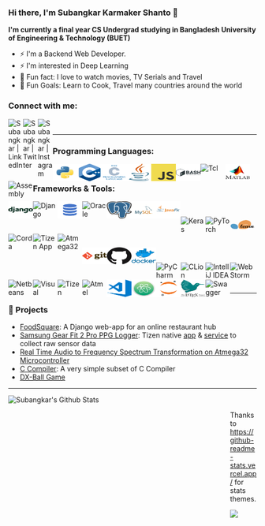 ### Hi there, I'm Subangkar Karmaker Shanto 👋

**I'm currently a final year CS Undergrad studying in Bangladesh University of Engineering & Technology (BUET)**
- ⚡  I'm a Backend Web Developer.
- ⚡  I'm interested in Deep Learning
- 👯 Fun fact: I love to watch movies, TV Serials and Travel
- 🥅 Fun Goals: Learn to Cook, Travel many countries around the world
<!--- - 🌱 🤣
--->

### Connect with me:
[<img align="left" alt="Subangkar | LinkedIn" width="30px" src="https://cdn.jsdelivr.net/npm/simple-icons@v3/icons/linkedin.svg" />][linkedin]
[<img align="left" alt="Subangkar | Twitter" width="30px" src="https://cdn.jsdelivr.net/npm/simple-icons@v3/icons/twitter.svg" />][twitter]
[<img align="left" alt="Subangkar | Instagram" width="30px" src="https://cdn.jsdelivr.net/npm/simple-icons@v3/icons/instagram.svg" />][instagram]
<!---
[<img align="left" alt="Subangkar" width="30px" src="https://raw.githubusercontent.com/iconic/open-iconic/master/svg/globe.svg" />][website]
[<img align="left" alt="Subangkar | YouTube" width="30px" src="https://cdn.jsdelivr.net/npm/simple-icons@v3/icons/youtube.svg" />][youtube]
-->
<br />
  
---

### Programming Languages:
[<img align="left" alt="Python" width="50px" height="35px" src="https://github.com/github/explore/blob/master/topics/python/python.png?raw=true" />](https://www.python.org/)
[<img align="left" alt="C++" width="50px" height="35px" src="https://github.com/github/explore/blob/master/topics/cpp/cpp.png?raw=true" />](http://www.cplusplus.com/)
[<img align="left" alt="C" width="50px" height="35px" src="https://github.com/github/explore/blob/master/topics/c/c.png?raw=true" />](https://en.wikipedia.org/wiki/C_(programming_language))
[<img align="left" alt="Java" width="50px" height="35px" src="https://github.com/github/explore/blob/master/topics/java/java.png?raw=true" />](https://www.java.com/)
[<img align="left" alt="JavaScript" width="50px" height="35px" src="https://github.com/github/explore/blob/master/topics/javascript/javascript.png?raw=true" />](https://www.javascript.com/)
[<img align="left" alt="Bash" width="50px" height="35px" src="https://github.com/github/explore/blob/master/topics/bash/bash.png?raw=true" />](https://www.gnu.org/software/bash/)
[<img align="left" alt="Tcl" width="50px" height="35px" src="https://www.tcl.tk/images/pwrdLogo200.gif" />](https://www.tcl.tk/)
[<img align="left" alt="Matlab" width="50px" height="35px" src="https://github.com/github/explore/blob/master/topics/matlab/matlab.png?raw=true" />](https://www.mathworks.com/products/matlab.html)
[<img align="left" alt="Assembly" width="50px" height="35px" src="https://i.ibb.co/9wythsn/image.png" />](https://jbwyatt.com/253/emu/asm_tutorial_01.html)
<br />
    
### Frameworks & Tools:
[<img align="left" alt="Django" width="50px" height="35px" src="https://github.com/github/explore/blob/master/topics/django/django.png?raw=true" />](https://www.djangoproject.com/)
[<img align="left" alt="Django REST Framework" width="50px" height="35px" src="https://www.django-rest-framework.org/img/logo.png" />](https://www.django-rest-framework.org/)
[<img align="left" alt="SQL" width="50px" height="35px" src="https://github.com/github/explore/blob/master/topics/sql/sql.png?raw=true" />](https://en.wikipedia.org/wiki/SQL)
[<img align="left" alt="Oracle Database" width="50px" height="35px" height="26px" src="https://i.ibb.co/wdRd4Gp/image.png" />](https://www.oracle.com/database/technologies/)
[<img align="left" alt="PostgreSQL" width="50px" height="35px" src="https://github.com/github/explore/blob/master/topics/postgresql/postgresql.png?raw=true" />](https://www.postgresql.org/)
[<img align="left" alt="MySQL" width="50px" height="35px" src="https://github.com/github/explore/blob/master/topics/mysql/mysql.png?raw=true" />](https://www.mysql.com/)
[<img align="left" alt="JavaFx" width="50px" height="35px" src="https://github.com/github/explore/blob/master/topics/javafx/javafx.png?raw=true" />](https://www.oracle.com/java/technologies/javase/javafx-overview.html)
<br />

[<img align="left" alt="Keras" width="50px" height="35px" src="https://keras.io/img/logo.png" />](https://keras.io/)
[<img align="left" alt="PyTorch" width="50px" height="35px" src="https://github.com/pytorch/pytorch/raw/master/docs/source/_static/img/pytorch-logo-dark.png" />](https://pytorch.org/)
[<img align="left" alt="Scikit Learn" width="50px" height="35px" src="https://github.com/github/explore/blob/master/topics/scikit-learn/scikit-learn.png?raw=true" />](https://scikit-learn.org/)
[<img align="left" alt="Corda" width="50px" height="35px" src="https://i.ibb.co/30MHCtn/image.png" />](https://www.corda.net/)
<br />

[<img align="left" alt="Tizen App Development" width="50px" height="35px" src="https://i.ibb.co/FDGfMqR/image.png" />](https://developer.tizen.org/)
[<img align="left" alt="Atmega32 Microcontroller interfacing" width="50px" height="35px" src="https://i.ibb.co/ZKLWdJH/image.png" />](https://www.microchip.com/wwwproducts/ATmega32)
<br />

[<img align="left" alt="Git" width="50px" height="35px" src="https://github.com/github/explore/blob/master/topics/git/git.png?raw=true" />](https://git-scm.com/)
[<img align="left" alt="GitHub" width="50px" height="35px" src="https://github.com/github/explore/blob/master/topics/github/github.png?raw=true" />](https://github.com/)
[<img align="left" alt="Docker" width="50px" height="35px" src="https://github.com/github/explore/blob/master/topics/docker/docker.png?raw=true" />](http://docker.io/)
<br />

[<img align="left" alt="PyCharm" width="50px" height="35px" src="https://i.ibb.co/whg19gH/image.png" />](https://www.jetbrains.com/pycharm/)
[<img align="left" alt="CLion" width="50px" height="35px" src="https://i.ibb.co/7p8C6VD/image.png" />](https://www.jetbrains.com/clion/)
[<img align="left" alt="IntelliJ IDEA" width="50px" height="35px" src="https://i.ibb.co/jyM4454/image.png" />](https://www.jetbrains.com/idea/)
[<img align="left" alt="WebStorm" width="50px" height="35px" src="https://i.ibb.co/j68JC7v/image.png" />](https://www.jetbrains.com/webstorm/)
[<img align="left" alt="Netbeans" width="50px" height="35px" src="https://i.ibb.co/dJLzgvG/netbeans-logo-21.png" />](https://netbeans.org/)
[<img align="left" alt="Visual Studio" width="50px" height="35px" src="https://i.ibb.co/nc0QqHt/image.png" />](https://visualstudio.microsoft.com/)
[<img align="left" alt="Tizen Studio" width="50px" height="35px" src="https://i.ibb.co/xDtQpH3/image.png" />](https://developer.tizen.org/development/tizen-studio/overview)
[<img align="left" alt="Atmel Studio" width="50px" height="35px" src="https://i.ibb.co/RNTkTX3/image.png" />](https://www.microchip.com/mplab/avr-support/atmel-studio-7)
[<img align="left" alt="Visual Studio Code" width="50px" height="35px" src="https://github.com/github/explore/blob/master/topics/visual-studio-code/visual-studio-code.png?raw=true" />](https://code.visualstudio.com/)
[<img align="left" alt="Atom" width="50px" height="35px" src="https://github.com/github/explore/blob/master/topics/atom/atom.png?raw=true" />](https://atom.io/)
[<img align="left" alt="Jupyter Notebook" width="50px" height="35px" src="https://github.com/github/explore/blob/master/topics/jupyter-notebook/jupyter-notebook.png?raw=true" />](https://jupyter.org/)
<br />

[<img align="left" alt="LaTex" width="50px" height="35px" src="https://github.com/github/explore/blob/master/topics/latex/latex.png?raw=true" />](https://www.latex-project.org/)
[<img align="left" alt="Swagger" width="50px" height="35px" src="https://i.ibb.co/Jr1jsfR/image.png" />](https://swagger.io/)
<br />

---

### 📕 Projects
- [FoodSquare](https://github.com/Subangkar/Foodsquare-Web-App): A Django web-app for an online restaurant hub
- [Samsung Gear Fit 2 Pro PPG Logger](https://github.com/Subangkar/Tizen-Sensor-Raw-Data-Saving-Service): Tizen native [app](https://github.com/Subangkar/Gear-Fit-2-Sensor-Raw-Data-Sync) & [service](https://github.com/Subangkar/Tizen-Sensor-Raw-Data-Saving-Service) to collect raw sensor data
- [Real Time Audio to Frequency Spectrum Transformation on Atmega32 Microcontroller](https://github.com/Subangkar/Real-Time-Audio-to-Frequency-Spectrum-Transformation-on-Atmega32)
- [C Compiler](https://github.com/Subangkar/Compiler-CSE-310-BUET): A very simple subset of C Compiler
- [DX-Ball Game](https://github.com/Subangkar/DX-Ball-iGraphics-Project-BUET)

---

<img align="left" height="250px" width="450px" alt="Subangkar's Github Stats" src="https://github-readme-stats.vercel.app/api?username=Subangkar&show_icons=true&hide_border=true&theme=radical" />
<!--
<img align="left" height="250px" width="400px" alt="Topmost Used Languages" src="https://github-readme-stats.vercel.app/api/top-langs/?username=Subangkar&layout=compact&hide_border=true&theme=radical" />
-->
<br />
  
Thanks to https://github-readme-stats.vercel.app/ for stats themes.

  
  
![](https://komarev.com/ghpvc/?username=Subangkar)


[website]: https://sites.google.com/Subangkar
[twitter]: https://twitter.com/Subangkar_Kr
[youtube]: https://www.youtube.com/channel/UCZXpAN0rFHIsnGfvvAgRXgA
[instagram]: https://www.instagram.com/subangkar.karmaker
[linkedin]: https://www.linkedin.com/in/subangkar-karmaker


<!--
**Subangkar/Subangkar** is a ✨ _special_ ✨ repository because its `README.md` (this file) appears on your GitHub profile.

Here are some ideas to get you started:

- 🔭 I’m currently working on ...
- 🌱 I’m currently learning ...
- 👯 I’m looking to collaborate on ...
- 🤔 I’m looking for help with ...
- 💬 Ask me about ...
- 📫 How to reach me: ...
- 😄 Pronouns: ...
- ⚡ Fun fact: ...
-->
